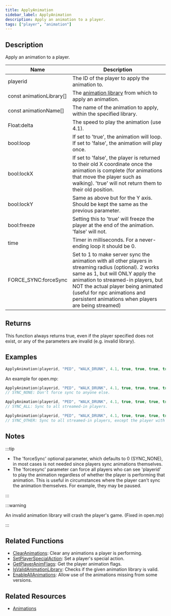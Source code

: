 ```yaml
---
title: ApplyAnimation
sidebar_label: ApplyAnimation
description: Apply an animation to a player.
tags: ["player", "animation"]
---
```


## Description

Apply an animation to a player.

| Name                     | Description                                                                                                                                                                                                                                                                                                   |
| ------------------------ | ------------------------------------------------------------------------------------------------------------------------------------------------------------------------------------------------------------------------------------------------------------------------------------------------------------- |
| playerid                 | The ID of the player to apply the animation to.                                                                                                                                                                                                                                                               |
| const animationLibrary[] | The [animation library](../resources/animations) from which to apply an animation.                                                                                                                                                                                                                            |
| const animationName[]    | The name of the animation to apply, within the specified library.                                                                                                                                                                                                                                             |
| Float:delta              | The speed to play the animation (use 4.1).                                                                                                                                                                                                                                                                    |
| bool:loop                | If set to 'true', the animation will loop. If set to 'false', the animation will play once.                                                                                                                                                                                                                   |
| bool:lockX               | If set to 'false', the player is returned to their old X coordinate once the animation is complete (for animations that move the player such as walking). 'true' will not return them to their old position.                                                                                                  |
| bool:lockY               | Same as above but for the Y axis. Should be kept the same as the previous parameter.                                                                                                                                                                                                                          |
| bool:freeze              | Setting this to 'true' will freeze the player at the end of the animation. 'false' will not.                                                                                                                                                                                                                  |
| time                     | Timer in milliseconds. For a never-ending loop it should be 0.                                                                                                                                                                                                                                                |
| FORCE_SYNC:forceSync     | Set to 1 to make server sync the animation with all other players in streaming radius (optional). 2 works same as 1, but will ONLY apply the animation to streamed-in players, but NOT the actual player being animated (useful for npc animations and persistent animations when players are being streamed) |

## Returns

This function always returns true, even if the player specified does not exist, or any of the parameters are invalid (e.g. invalid library).

## Examples

```c
ApplyAnimation(playerid, "PED", "WALK_DRUNK", 4.1, true, true, true, true, 1, 1);
```

An example for open.mp:

```c
ApplyAnimation(playerid, "PED", "WALK_DRUNK", 4.1, true, true, true, true, 1, SYNC_NONE);
// SYNC_NONE: Don't force sync to anyone else.

ApplyAnimation(playerid, "PED", "WALK_DRUNK", 4.1, true, true, true, true, 1, SYNC_ALL);
// SYNC_ALL: Sync to all streamed-in players.

ApplyAnimation(playerid, "PED", "WALK_DRUNK", 4.1, true, true, true, true, 1, SYNC_OTHER);
// SYNC_OTHER: Sync to all streamed-in players, except the player with the animation.
```

## Notes

:::tip

- The 'forceSync' optional parameter, which defaults to 0 (SYNC_NONE), in most cases is not needed since players sync animations themselves.
- The 'forcesync' parameter can force all players who can see 'playerid' to play the animation regardless of whether the player is performing that animation. This is useful in circumstances where the player can't sync the animation themselves. For example, they may be paused.

:::

:::warning

An invalid animation library will crash the player's game. (Fixed in open.mp)

:::

## Related Functions

- [ClearAnimations](ClearAnimations): Clear any animations a player is performing.
- [SetPlayerSpecialAction](SetPlayerSpecialAction): Set a player's special action.
- [GetPlayerAnimFlags](GetPlayerAnimFlags): Get the player animation flags.
- [IsValidAnimationLibrary](IsValidAnimationLibrary): Checks if the given animation library is valid.
- [EnableAllAnimations](EnableAllAnimations): Allow use of the animations missing from some versions.

## Related Resources

- [Animations](../resources/animations)
